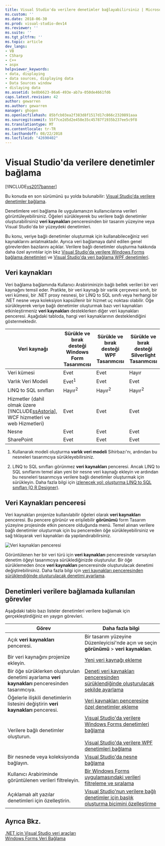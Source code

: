```yaml
---
title: Visual Studio'da verilere denetimler bağlayabilirsiniz | Microsoft Docs
ms.custom: ''
ms.date: 2018-06-30
ms.prod: visual-studio-dev14
ms.reviewer: ''
ms.suite: ''
ms.tgt_pltfrm: ''
ms.topic: article
dev_langs:
- VB
- CSharp
- C++
- aspx
helpviewer_keywords:
- data, displaying
- data sources, displaying data
- Data Sources window
- dislaying data
ms.assetid: be8b6623-86a6-493e-ab7a-050de4661fd6
caps.latest.revision: 42
author: gewarren
ms.author: gewarren
manager: ghogen
ms.openlocfilehash: 85bfcb03ea2f383d8f1517d17c866c2320891aaa
ms.sourcegitcommit: 55f7ce2d5d2e458e35c45787f1935b237ee5c9f8
ms.translationtype: MT
ms.contentlocale: tr-TR
ms.lasthandoff: 08/22/2018
ms.locfileid: "42690402"
---
```

# <a name="bind-controls-to-data-in-visual-studio"></a>Visual Studio'da verilere denetimler bağlama
[!INCLUDE[vs2017banner](../includes/vs2017banner.md)]

Bu konuda en son sürümünü şu yolda bulunabilir: [Visual Studio'da verilere denetimler bağlama](https://docs.microsoft.com/visualstudio/data-tools/bind-controls-to-data-in-visual-studio).  
  
  
Denetimlere veri bağlama ile uygulamanızın kullanıcılarına verileri görüntüleyebilirsiniz. Öğeleri sürükleyerek bu verilere bağlı denetimler oluşturabilirsiniz **veri kaynakları** penceresinden bir tasarım yüzeyine veya Visual Studio'da bir yüzeydeki denetimleri.  
  
 Bu konu, veriye bağlı denetimler oluşturmak için kullanabileceğiniz veri kaynaklarını anlatmaktadır. Ayrıca veri bağlamaya dahil edilen genel görevlerden bazılarını açıklar. Verilere bağlı denetimler oluşturma hakkında daha özel ayrıntılar için bkz [Visual Studio'da verilere Windows Forms bağlama denetimleri](../data-tools/bind-windows-forms-controls-to-data-in-visual-studio.md) ve [Visual Studio'da veri bağlama WPF denetimleri](../data-tools/bind-wpf-controls-to-data-in-visual-studio1.md).  
  
## <a name="data-sources"></a>Veri kaynakları  
 Veri bağlama bağlamında Kullanıcı Arabiriminizin bağlı bellek verileri bir veri kaynağını temsil eder. Pratikte, bir veri kaynağı bir varlık çerçevesi sınıfı, bir veri kümesi, bir .NET proxy nesnesi, bir LINQ to SQL sınıfı veya herhangi bir .NET nesne veya koleksiyon kapsüllenir bir hizmet uç noktası olabilir. Öğe sürükleyerek veriye bağlı denetimler oluşturmak bazı veri kaynakları etkinleştirmeniz **veri kaynakları** desteklerken diğer veri kaynakları penceresi. Aşağıdaki tabloda, hangi veri kaynaklarının desteklendiğini göstermektedir.  
  
|Veri kaynağı|Sürükle ve bırak desteği **Windows Form Tasarımcısı**|Sürükle ve bırak desteği **WPF Tasarımcısı**|Sürükle ve bırak desteği **Silverlight Tasarımcısı**|  
|-----------------|---------------------------------------------------------------|-----------------------------------------------------|-------------------------------------------------------------|  
|Veri kümesi|Evet|Evet|Hayır|  
|Varlık Veri Modeli|Evet<sup>1</sup>|Evet|Evet|  
|LINQ to SQL sınıfları|Hayır<sup>2</sup>|Hayır<sup>2</sup>|Hayır<sup>2</sup>|  
|Hizmetler (dahil olmak üzere [!INCLUDE[ssAstoria](../includes/ssastoria-md.md)], WCF hizmetleri ve web Hizmetleri)|Evet|Evet|Evet|  
|Nesne|Evet|Evet|Evet|  
|SharePoint|Evet|Evet|Evet|  
  
 1. Kullanarak modeli oluşturma **varlık veri modeli** Sihirbazı'nı, ardından bu nesneleri tasarımcıya sürükleyebilirsiniz.  
  
 2. LINQ to SQL sınıfları görünmez **veri kaynakları** penceresi. Ancak LINQ to SQL sınıflarını temel alan yeni bir nesne veri kaynağı ekleyin ve ardından bu nesneleri tasarımcıya verilere bağlı denetimler oluşturmak için sürükleyin. Daha fazla bilgi için [izlenecek yol: oluşturma LINQ to SQL sınıfları (O R Designer)](http://msdn.microsoft.com/library/35aad4a4-2e8a-46e2-ae09-5fbfd333c233).  
  
## <a name="data-sources-window"></a>Veri Kaynakları penceresi  
 Veri kaynakları projenize kullanılabilir öğeleri olarak **veri kaynakları** penceresi. Bu pencere görünür ve erişilebilir **görünümü** form Tasarım yüzeyine projesinde etkin pencere olduğunda menü. Temel alınan verilere bağlı denetimler oluşturmak için bu pencereden öğe sürükleyebilirsiniz ve sağ tıklayarak veri kaynakları da yapılandırabilirsiniz.  
  
 ![Veri kaynakları penceresi](../data-tools/media/raddata-data-sources-window.png "raddata veri kaynakları penceresi")  
  
 Görüntülenen her bir veri türü için **veri kaynakları** penceresinde varsayılan denetim öğeyi tasarımcıya sürüklediğinizde oluşturulur. Bir öğe sürüklemeden önce **veri kaynakları** penceresinde oluşturulacak denetimi değiştirebilirsiniz. Daha fazla bilgi için [veri kaynakları penceresinden sürüklendiğinde oluşturulacak denetimi ayarlama](../data-tools/set-the-control-to-be-created-when-dragging-from-the-data-sources-window.md).  
  
## <a name="tasks-involved-in-binding-controls-to-data"></a>Denetimleri verilere bağlamada kullanılan görevler  
 Aşağıdaki tablo bazı listeler denetimleri verilere bağlamak için gerçekleştirdiğiniz en yaygın görevleri.  
  
|Görev|Daha fazla bilgi|  
|----------|----------------------|  
|Açık **veri kaynakları** penceresi.|Bir tasarım yüzeyine Düzenleyicisi'nde açın ve seçin **görünümü** > **veri kaynakları**.|  
|Bir veri kaynağını projenize ekleyin.|[Yeni veri kaynağı ekleme](../data-tools/add-new-data-sources.md)|  
|Bir öğe sürüklerken oluşturulan denetimi ayarlama **veri kaynakları** penceresinden tasarımcıya.|[Deneti veri kaynakları penceresinden sürüklendiğinde oluşturulacak şekilde ayarlama](../data-tools/set-the-control-to-be-created-when-dragging-from-the-data-sources-window.md)|  
|Öğelerle ilişkili denetimlerin listesini değiştirin **veri kaynakları** penceresi.|[Veri kaynakları penceresine özel denetimler ekleme](../data-tools/add-custom-controls-to-the-data-sources-window.md)|  
|Verilere bağlı denetimler oluşturun.|[Visual Studio'da verilere Windows Forms denetimleri bağlama](../data-tools/bind-windows-forms-controls-to-data-in-visual-studio.md)<br /><br /> [Visual Studio'da verilere WPF denetimleri bağlama](../data-tools/bind-wpf-controls-to-data-in-visual-studio1.md)|  
|Bir nesnede veya koleksiyonda bağlayın.|[Visual Studio'da nesne bağlama](../data-tools/bind-objects-in-visual-studio.md)|  
|Kullanıcı Arabiriminde görüntülenen verileri filtreleyin.|[Bir Windows Forms uygulamasındaki verileri filtreleme ve sıralama](../data-tools/filter-and-sort-data-in-a-windows-forms-application.md)|  
|Açıklamalı alt yazılar denetimleri için özelleştirin.|[Visual Studio'nun verilere bağlı denetimler için başlık oluşturma biçimini özelleştirme](../data-tools/customize-how-visual-studio-creates-captions-for-data-bound-controls.md)|  
  
## <a name="see-also"></a>Ayrıca Bkz.  
 [.NET için Visual Studio veri araçları](../data-tools/visual-studio-data-tools-for-dotnet.md)   
 [Windows Forms Veri Bağlama](http://msdn.microsoft.com/library/c3826d8e-ea25-4ad4-a669-45bfb19192aa)

